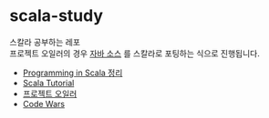 # scala-study
스칼라 공부하는 레포  
프로젝트 오일러의 경우 [자바 소스](https://github.com/nayuki/Project-Euler-solutions/tree/master/java) 를 스칼라로 포팅하는 식으로 진행됩니다.
* [Programming in Scala 정리](https://github.com/sehajyang/TIL/tree/master/Scala)
* [Scala Tutorial](https://github.com/sehajyang/scala-study/tree/master/src/main/scala)
* [프로젝트 오일러](https://github.com/sehajyang/scala-study/tree/master/src/main/scala/project_euler)
* [Code Wars](https://github.com/sehajyang/scala-study/tree/master/src/main/scala/code_wars)
